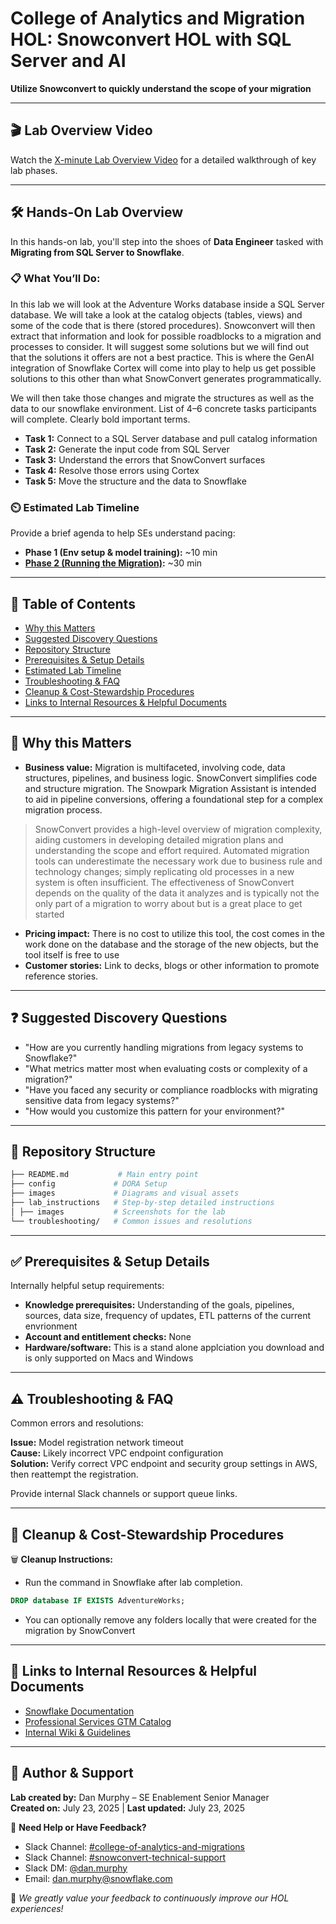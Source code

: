 # College of Analytics and Migration HOL: Snowconvert HOL with SQL Server and AI
**Utilize Snowconvert to quickly understand the scope of your migration**

---

## 🎬 Lab Overview Video
Watch the [X-minute Lab Overview Video](overview.mp4) for a detailed walkthrough of key lab phases.

---

## 🛠️ Hands-On Lab Overview

In this hands-on lab, you'll step into the shoes of **Data Engineer** tasked with **Migrating from SQL Server to Snowflake**.

### 📋 What You’ll Do:
In this lab we will look at the Adventure Works database inside a SQL Server database. We will take a look at the catalog objects (tables, views) and some of the code that is there (stored procedures). Snowconvert will then extract that information and look for possible roadblocks to a migration and processes to consider. It will suggest some solutions but we will find out that the solutions it offers are not a best practice. This is where the GenAI integration of Snowflake Cortex will come into play to help us get possible solutions to this other than what SnowConvert generates programmatically.

We will then take those changes and migrate the structures as well as the data to our snowflake environment.
List of 4–6 concrete tasks participants will complete. Clearly bold important terms.
- **Task 1:** Connect to a SQL Server database and pull catalog information
- **Task 2:** Generate the input code from SQL Server
- **Task 3:** Understand the errors that SnowConvert surfaces
- **Task 4:** Resolve those errors using Cortex
- **Task 5:** Move the structure and the data to Snowflake

### ⏲️ Estimated Lab Timeline

Provide a brief agenda to help SEs understand pacing:

- **Phase 1 (Env setup & model training):** ~10 min
- **[Phase 2 (Running the Migration)](/lab_instructions/readme.md):** ~30 min
  
---

## 📖 Table of Contents

- [Why this Matters](#-why-this-matters)
- [Suggested Discovery Questions](#-suggested-discovery-questions)
- [Repository Structure](#-repository-structure)
- [Prerequisites & Setup Details](#-prerequisites--setup-details)
- [Estimated Lab Timeline](#%EF%B8%8F-estimated-lab-timeline)
- [Troubleshooting & FAQ](#%EF%B8%8F-troubleshooting--faq)
- [Cleanup & Cost-Stewardship Procedures](#-cleanup--cost-stewardship-procedures)
- [Links to Internal Resources & Helpful Documents](#-links-to-internal-resources--helpful-documents)

---

## 📌 Why this Matters

- **Business value:** Migration is multifaceted, involving code, data structures, pipelines, and business logic. SnowConvert simplifies code and structure migration. The Snowpark Migration Assistant is intended to aid in pipeline conversions, offering a foundational step for a complex migration process. 
> SnowConvert provides a high-level overview of migration complexity, aiding customers in developing detailed migration plans and understanding the scope and effort required. Automated migration tools can underestimate the necessary work due to business rule and technology changes; simply replicating old processes in a new system is often insufficient. The effectiveness of SnowConvert depends on the quality of the data it analyzes and is typically not the only part of a migration to worry about but is a great place to get started
- **Pricing impact:** There is no cost to utilize this tool, the cost comes in the work done on the database and the storage of the new objects, but the tool itself is free to use
- **Customer stories:** Link to decks, blogs or other information to promote reference stories.

---

## ❓ Suggested Discovery Questions

- "How are you currently handling migrations from legacy systems to Snowflake?"
- "What metrics matter most when evaluating costs or complexity of a migration?"
- "Have you faced any security or compliance roadblocks with migrating sensitive data from legacy systems?"
- "How would you customize this pattern for your environment?"

---

## 📂 Repository Structure

```bash
├── README.md           # Main entry point
├── config             # DORA Setup
├── images             # Diagrams and visual assets
├── lab_instructions   # Step-by-step detailed instructions
│ ├── images           # Screenshots for the lab
└── troubleshooting/   # Common issues and resolutions
```
---

## ✅ Prerequisites & Setup Details

Internally helpful setup requirements:

- **Knowledge prerequisites:** Understanding of the goals, pipelines, sources, data size, frequency of updates, ETL patterns of the current envrionment
- **Account and entitlement checks:** None
- **Hardware/software:** This is a stand alone applciation you download and is only supported on Macs and Windows

---

## ⚠️ Troubleshooting & FAQ

Common errors and resolutions:

**Issue:** Model registration network timeout  
**Cause:** Likely incorrect VPC endpoint configuration  
**Solution:** Verify correct VPC endpoint and security group settings in AWS, then reattempt the registration.

Provide internal Slack channels or support queue links.

---

## 🧹 Cleanup & Cost-Stewardship Procedures

🗑 **Cleanup Instructions:**
- Run the command in Snowflake after lab completion.
```sql
DROP database IF EXISTS AdventureWorks;
``` 
- You can optionally remove any folders locally that were created for the migration by SnowConvert

---


## 🔗 Links to Internal Resources & Helpful Documents

- [Snowflake Documentation](https://docs.snowflake.com/en/migrations/snowconvert-docs/general/getting-started/README)
- [Professional Services GTM Catalog](https://snowflake.seismic.com/Link/Content/DC4X82m96XPWcGWGMpCRMpMPW4p3)
- [Internal Wiki & Guidelines](#)

---

## 👤 Author & Support

**Lab created by:** Dan Murphy – SE Enablement Senior Manager  
**Created on:** July 23, 2025 | **Last updated:** July 23, 2025

💬 **Need Help or Have Feedback?**  
- Slack Channel: [#college-of-analytics-and-migrations](https://snowflake.enterprise.slack.com/archives/C06R6B6MBNC)  
- Slack Channel: [#snowconvert-technical-support](https://snowflake.enterprise.slack.com/archives/C04QD2LN37H)  
- Slack DM: [@dan.murphy](https://snowflake.enterprise.slack.com/team/WEJR92JS2)  
- Email: [dan.murphy@snowflake.com](mailto:dan.murphy@snowflake.com)

🌟 *We greatly value your feedback to continuously improve our HOL experiences!*
